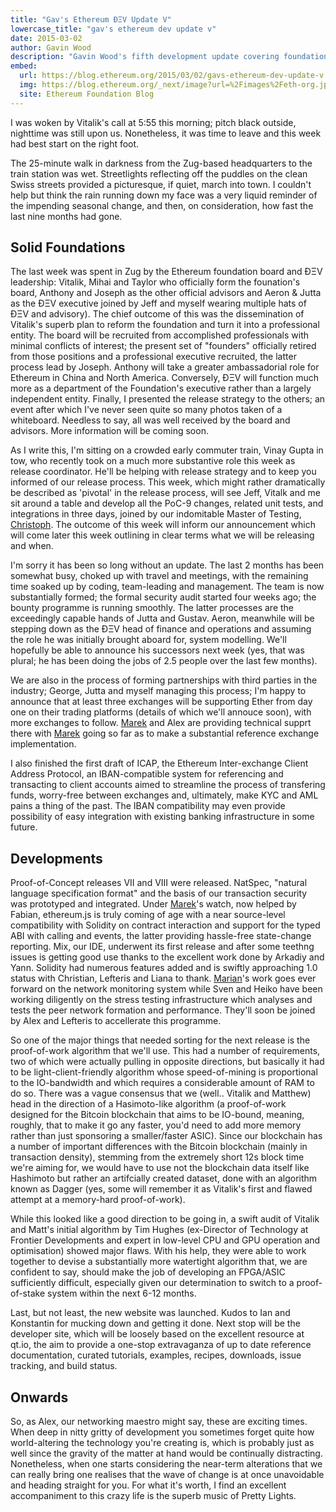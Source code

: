 ```yaml
---
title: "Gav's Ethereum ÐΞV Update V"
lowercase_title: "gav's ethereum dev update v"
date: 2015-03-02
author: Gavin Wood
description: "Gavin Wood's fifth development update covering foundation restructuring, PoC-9 development sprint, proof-of-work algorithm improvements, and preparations for release"
embed:
  url: https://blog.ethereum.org/2015/03/02/gavs-ethereum-dev-update-v
  img: https://blog.ethereum.org/_next/image?url=%2Fimages%2Feth-org.jpeg&w=1080&q=75
  site: Ethereum Foundation Blog
---
```


I was woken by Vitalik's call at 5:55 this morning; pitch black outside, nighttime was still upon us. Nonetheless, it was time to leave and this week had best start on the right foot.

The 25-minute walk in darkness from the Zug-based headquarters to the train station was wet. Streetlights reflecting off the puddles on the clean Swiss streets provided a picturesque, if quiet, march into town. I couldn't help but think the rain running down my face was a very liquid reminder of the impending seasonal change, and then, on consideration, how fast the last nine months had gone.

## Solid Foundations

The last week was spent in Zug by the Ethereum foundation board and ÐΞV leadership: Vitalik, Mihai and Taylor who officially form the founation's board, Anthony and Joseph as the other official advisors and Aeron & Jutta as the ÐΞV executive joined by Jeff and myself wearing multiple hats of ÐΞV and advisory). The chief outcome of this was the dissemination of Vitalik's superb plan to reform the foundation and turn it into a professional entity. The board will be recruited from accomplished professionals with minimal conflicts of interest; the present set of "founders" officially retired from those positions and a professional executive recruited, the latter process lead by Joseph. Anthony will take a greater ambassadorial role for Ethereum in China and North America. Conversely, ÐΞV will function much more as a department of the Foundation's executive rather than a largely independent entity. Finally, I presented the release strategy to the others; an event after which I've never seen quite so many photos taken of a whiteboard. Needless to say, all was well received by the board and advisors. More information will be coming soon.

As I write this, I'm sitting on a crowded early commuter train, Vinay Gupta in tow, who recently took on a much more substantive role this week as release coordinator. He'll be helping with release strategy and to keep you informed of our release process. This week, which might rather dramatically be described as 'pivotal' in the release process, will see Jeff, Vitalk and me sit around a table and develop all the PoC-9 changes, related unit tests, and integrations in three days, joined by our indomitable Master of Testing, [Christoph](/people/christoph-jentzsch/). The outcome of this week will inform our announcement which will come later this week outlining in clear terms what we will be releasing and when.

I'm sorry it has been so long without an update. The last 2 months has been somewhat busy, choked up with travel and meetings, with the remaining time soaked up by coding, team-leading and management. The team is now substantially formed; the formal security audit started four weeks ago; the bounty programme is running smoothly. The latter processes are the exceedingly capable hands of Jutta and Gustav. Aeron, meanwhile will be stepping down as the ÐΞV head of finance and operations and assuming the role he was initially brought aboard for, system modelling. We'll hopefully be able to announce his successors next week (yes, that was plural; he has been doing the jobs of 2.5 people over the last few months).

We are also in the process of forming partnerships with third parties in the industry; George, Jutta and myself managing this process; I'm happy to announce that at least three exchanges will be supporting Ether from day one on their trading platforms (details of which we'll annouce soon), with more exchanges to follow. [Marek](/people/marek-kotewicz/) and Alex are providing technical supprt there with [Marek](/people/marek-kotewicz/) going so far as to make a substantial reference exchange implementation.

I also finished the first draft of ICAP, the Ethereum Inter-exchange Client Address Protocol, an IBAN-compatible system for referencing and transacting to client accounts aimed to streamline the process of transfering funds, worry-free between exchanges and, ultimately, make KYC and AML pains a thing of the past. The IBAN compatibility may even provide possibility of easy integration with existing banking infrastructure in some future.

## Developments

Proof-of-Concept releases VII and VIII were released. NatSpec, "natural language specification format" and the basis of our transaction security was prototyped and integrated. Under [Marek](/people/marek-kotewicz/)'s watch, now helped by Fabian, ethereum.js is truly coming of age with a near source-level compatibility with Solidity on contract interaction and support for the typed ABI with calling and events, the latter providing hassle-free state-change reporting. Mix, our IDE, underwent its first release and after some teethng issues is getting good use thanks to the excellent work done by Arkadiy and Yann. Solidity had numerous features added and is swiftly approaching 1.0 status with Christian, Lefteris and Liana to thank. [Marian](/people/marian-oancea/)'s work goes ever forward on the network monitoring system while Sven and Heiko have been working diligently on the stress testing infrastructure which analyses and tests the peer network formation and performance. They'll soon be joined by Alex and Lefteris to accellerate this programme.

So one of the major things that needed sorting for the next release is the proof-of-work algorithm that we'll use. This had a number of requirements, two of which were actually pulling in opposite directions, but basically it had to be light-client-friendly algorithm whose speed-of-mining is proportional to the IO-bandwidth and which requires a considerable amount of RAM to do so. There was a vague consensus that we (well.. Vitalik and Matthew) head in the direction of a Hasimoto-like algorithm (a proof-of-work designed for the Bitcoin blockchain that aims to be IO-bound, meaning, roughly, that to make it go any faster, you'd need to add more memory rather than just sponsoring a smaller/faster ASIC). Since our blockchain has a number of important differences with the Bitcoin blockchain (mainly in transaction density), stemming from the extremely short 12s block time we're aiming for, we would have to use not the blockchain data itself like Hashimoto but rather an artifcially created dataset, done with an algorithm known as Dagger (yes, some will remember it as Vitalik's first and flawed attempt at a memory-hard proof-of-work).

While this looked like a good direction to be going in, a swift audit of Vitalik and Matt's initial algorithm by Tim Hughes (ex-Director of Technology at Frontier Developments and expert in low-level CPU and GPU operation and optimisation) showed major flaws. With his help, they were able to work together to devise a substantially more watertight algorithm that, we are confident to say, should make the job of developing an FPGA/ASIC sufficiently difficult, especially given our determination to switch to a proof-of-stake system within the next 6-12 months.

Last, but not least, the new website was launched. Kudos to Ian and Konstantin for mucking down and getting it done. Next stop will be the developer site, which will be loosely based on the excellent resource at qt.io, the aim to provide a one-stop extravaganza of up to date reference documentation, curated tutorials, examples, recipes, downloads, issue tracking, and build status.

## Onwards

So, as Alex, our networking maestro might say, these are exciting times. When deep in nitty gritty of development you sometimes forget quite how world-altering the technology you're creating is, which is probably just as well since the gravity of the matter at hand would be continually distracting. Nonetheless, when one starts considering the near-term alterations that we can really bring one realises that the wave of change is at once unavoidable and heading straight for you. For what it's worth, I find an excellent accompaniment to this crazy life is the superb music of Pretty Lights.
